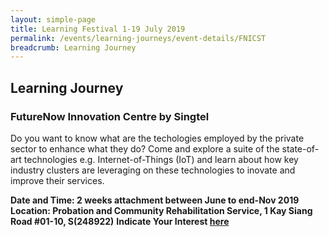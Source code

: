 ```yaml
---
layout: simple-page
title: Learning Festival 1-19 July 2019
permalink: /events/learning-journeys/event-details/FNICST
breadcrumb: Learning Journey
---
```


## Learning Journey
### FutureNow Innovation Centre by Singtel 

Do you want to know what are the techologies employed by the private sector to enhance what they do? Come and explore a suite of the state-of-art technologies e.g. Internet-of-Things (IoT) and learn about how key industry clusters are leveraging on these technologies to inovate and improve their services. 

**Date and Time: 2 weeks attachment between June to end-Nov 2019** 
**Location: Probation and Community Rehabilitation Service, 1 Kay Siang Road #01-10, S(248922)** 
**Indicate Your Interest [here](https://www.eventbrite.sg/myevent?eid=61082209533)** 

